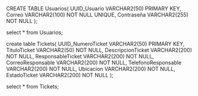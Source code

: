 CREATE TABLE Usuarios(
  UUID_Usuario VARCHAR2(50) PRIMARY KEY,
  Correo VARCHAR2(100) NOT NULL UNIQUE,
  Contraseña VARCHAR2(255) NOT NULL
);

select * from Usuarios;


create table Tickets(
    UUID_NumeroTicket VARCHAR2(50) PRIMARY KEY,
    TituloTicket VARCHAR2(50) NOT NULL,
    DescripcionTicket VARCHAR2(200) NOT NULL,
    ResponsableTicket VARCHAR2(200) NOT NULL,
    CorreoResponsable VARCHAR2(200) NOT NULL,
    TelefonoResponsable VARCHAR2(200) NOT NULL,
    Ubicacion VARCHAR2(200) NOT NULL,
    EstadoTicket VARCHAR2(200) NOT NULL
);

select * from Tickets;
